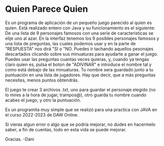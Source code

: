# Quien Parece Quien
 Es un programa de aplicación de un pequeño juego parecido al quien es quien.
 Está realizado entero con Java y su funcionamiento es el siguiente:
 De una lista de 9 personajes famosos con una serie de caracteristicas se elije uno al azar.
 En la interfaz tenemos los 9 posibles personajes famosos y una lista de preguntas, las cuales podemos usar y en la parte de "RESPUESTA" nos dirá "SI o "NO.
 Puedes ir tachando aquellos pesonajes descartados clicando sobre sus minuaturas para ayudarte a ganar el juego.
 Puedes usar las preguntas cuantas veces quieras, y, cuando ya tengas claro quien es, pulsa el boton de "ADIVINAR" e introduce el nombre tal y como está debajo de las minuaturas.
 Tu nombre sera guardado junto a tu puntuación en una lista de jugadores.
 Hay que decir, que a más preguntas necesites, menos puntos obtendrás.

 El juego te crear 3 archivos .txt, uno para guardar el personaje elegido (no lo mires a la hora de jugar, trampos@), otro guarda tu nombre cuando acabes el juego, y otro la puntuación.

 Es un programita muy simple que se realizó para una practica con JAVA en el curso 2022-2023 de DAW Online.

 Si vieras algun error o algo que se podría mejorar, no dudes en hacermelo saber, a fin de cuentas, todo en esta vida se puede mejorar.

 Gracias.
 -Dani
